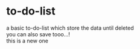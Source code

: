 # to-do-list
a basic to-do-list which store the data until deleted <br>
you can also save tooo...! 
<br> this is a new one
